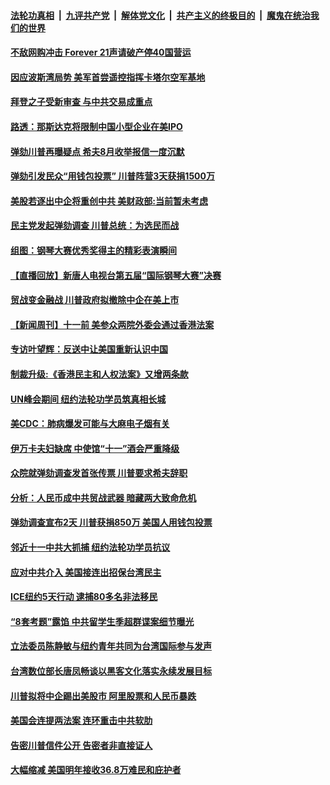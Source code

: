 ####  [法轮功真相](../../../../basic/blob/master/README.md?t=09301239) &nbsp;|&nbsp; [九评共产党](../../../../9ping.md/blob/master/README.md?t=09301239) &nbsp;|&nbsp; [解体党文化](../../../../jtdwh.md/blob/master/README.md?t=09301239)  &nbsp;|&nbsp; [共产主义的终极目的](../../../../gczydzjmd.md/blob/master/README.md?t=09301239) &nbsp;|&nbsp; [魔鬼在统治我们的世界](../../../../mgztzwmdsj.md/blob/master/README.md?t=09301239) 

#### [不敌网购冲击 Forever 21声请破产停40国营运](../pages/prog203/a102675596.md?t=09301239) 

#### [因应波斯湾局势 美军首尝遥控指挥卡塔尔空军基地](../pages/prog203/a102675560.md?t=09301239) 

#### [拜登之子受新审查 与中共交易成重点](../pages/prog203/a102675552.md?t=09301239) 

#### [路透：那斯达克将限制中国小型企业在美IPO](../pages/prog203/a102675488.md?t=09301239) 

#### [弹劾川普再曝疑点 希夫8月收举报信一度沉默](../pages/prog203/a102675385.md?t=09301239) 

#### [弹劾引发民众“用钱包投票” 川普阵营3天获捐1500万](../pages/prog203/a102675352.md?t=09301239) 

#### [美股若逐出中企将重创中共 美财政部:当前暂未考虑](../pages/prog203/a102675296.md?t=09301239) 

#### [民主党发起弹劾调查 川普总统：为选民而战](../pages/prog203/a102675234.md?t=09301239) 

#### [组图：钢琴大赛优秀奖得主的精彩表演瞬间](../pages/prog203/a102675205.md?t=09301239) 

#### [【直播回放】新唐人电视台第五届“国际钢琴大赛”决赛](../pages/prog203/a102673569.md?t=09301239) 

#### [贸战变金融战 川普政府拟撤除中企在美上市](../pages/prog203/a102675072.md?t=09301239) 

#### [【新闻周刊】十一前 美参众两院外委会通过香港法案](../pages/prog203/a102674941.md?t=09301239) 

#### [专访叶望辉：反送中让美国重新认识中国](../pages/prog203/a102674917.md?t=09301239) 

#### [制裁升级:《香港民主和人权法案》又增两条款](../pages/prog203/a102674885.md?t=09301239) 

#### [UN峰会期间 纽约法轮功学员筑真相长城](../pages/prog203/a102674710.md?t=09301239) 

#### [美CDC：肺病爆发可能与大麻电子烟有关](../pages/prog203/a102674731.md?t=09301239) 

#### [伊万卡夫妇缺席 中使馆“十一”酒会严重降级](../pages/prog203/a102674427.md?t=09301239) 

#### [众院就弹劾调查发首张传票 川普要求希夫辞职](../pages/prog203/a102674348.md?t=09301239) 

#### [分析：人民币成中共贸战武器 暗藏两大致命危机](../pages/prog203/a102674301.md?t=09301239) 

#### [弹劾调查宣布2天 川普获捐850万 美国人用钱包投票](../pages/prog203/a102674268.md?t=09301239) 

#### [邻近十一中共大抓捕 纽约法轮功学员抗议](../pages/prog203/a102674243.md?t=09301239) 

#### [应对中共介入 美国接连出招保台湾民主](../pages/prog203/a102674227.md?t=09301239) 

#### [ICE纽约5天行动 逮捕80多名非法移民](../pages/prog203/a102674172.md?t=09301239) 

#### [“8套考题”露馅 中共留学生季超群谍案细节曝光](../pages/prog203/a102674143.md?t=09301239) 

#### [立法委员陈静敏与纽约青年共同为台湾国际参与发声](../pages/prog203/a102674113.md?t=09301239) 

#### [台湾数位部长唐凤畅谈以黑客文化落实永续发展目标](../pages/prog203/a102674105.md?t=09301239) 

#### [川普拟将中企踢出美股市 阿里股票和人民币暴跌](../pages/prog203/a102674084.md?t=09301239) 

#### [美国会连提两法案 连环重击中共软肋](../pages/prog203/a102674038.md?t=09301239) 

#### [告密川普信件公开  告密者非直接证人](../pages/prog203/a102673999.md?t=09301239) 

#### [大幅缩减 美国明年接收36.8万难民和庇护者](../pages/prog203/a102674003.md?t=09301239) 

